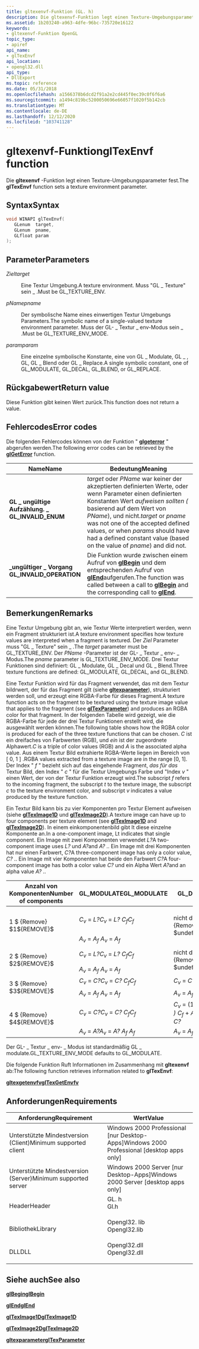 ```yaml
---
title: gltexenvf-Funktion (GL. h)
description: Die gltexenvf-Funktion legt einen Texture-Umgebungsparameter fest.
ms.assetid: 1b203240-a963-4dfe-96bc-735720e16122
keywords:
- gltexenvf-Funktion OpenGL
topic_type:
- apiref
api_name:
- glTexEnvf
api_location:
- opengl32.dll
api_type:
- DllExport
ms.topic: reference
ms.date: 05/31/2018
ms.openlocfilehash: a1566378b6dcd2f91a2e2cd445f0ec39c0f6f6a6
ms.sourcegitcommit: a1494c819bc5200050696e66057f1020f5b142cb
ms.translationtype: MT
ms.contentlocale: de-DE
ms.lasthandoff: 12/12/2020
ms.locfileid: "103741128"
---
```

# <a name="gltexenvf-function"></a><span data-ttu-id="71580-104">gltexenvf-Funktion</span><span class="sxs-lookup"><span data-stu-id="71580-104">glTexEnvf function</span></span>

<span data-ttu-id="71580-105">Die **gltexenvf** -Funktion legt einen Texture-Umgebungsparameter fest.</span><span class="sxs-lookup"><span data-stu-id="71580-105">The **glTexEnvf** function sets a texture environment parameter.</span></span>

## <a name="syntax"></a><span data-ttu-id="71580-106">Syntax</span><span class="sxs-lookup"><span data-stu-id="71580-106">Syntax</span></span>


```C++
void WINAPI glTexEnvf(
   GLenum  target,
   GLenum  pname,
   GLfloat param
);
```



## <a name="parameters"></a><span data-ttu-id="71580-107">Parameter</span><span class="sxs-lookup"><span data-stu-id="71580-107">Parameters</span></span>

<dl> <dt>

<span data-ttu-id="71580-108">*Ziel*</span><span class="sxs-lookup"><span data-stu-id="71580-108">*target*</span></span> 
</dt> <dd>

<span data-ttu-id="71580-109">Eine Textur Umgebung.</span><span class="sxs-lookup"><span data-stu-id="71580-109">A texture environment.</span></span> <span data-ttu-id="71580-110">Muss "GL \_ Texture" sein \_ .</span><span class="sxs-lookup"><span data-stu-id="71580-110">Must be GL\_TEXTURE\_ENV.</span></span>

</dd> <dt>

<span data-ttu-id="71580-111">*pName*</span><span class="sxs-lookup"><span data-stu-id="71580-111">*pname*</span></span> 
</dt> <dd>

<span data-ttu-id="71580-112">Der symbolische Name eines einwertigen Textur Umgebungs Parameters.</span><span class="sxs-lookup"><span data-stu-id="71580-112">The symbolic name of a single-valued texture environment parameter.</span></span> <span data-ttu-id="71580-113">Muss der GL- \_ Textur \_ env-Modus sein \_ .</span><span class="sxs-lookup"><span data-stu-id="71580-113">Must be GL\_TEXTURE\_ENV\_MODE.</span></span>

</dd> <dt>

<span data-ttu-id="71580-114">*param*</span><span class="sxs-lookup"><span data-stu-id="71580-114">*param*</span></span> 
</dt> <dd>

<span data-ttu-id="71580-115">Eine einzelne symbolische Konstante, eine von GL \_ Modulate, GL \_ , GL, GL \_ Blend oder GL \_ Replace.</span><span class="sxs-lookup"><span data-stu-id="71580-115">A single symbolic constant, one of GL\_MODULATE, GL\_DECAL, GL\_BLEND, or GL\_REPLACE.</span></span>

</dd> </dl>

## <a name="return-value"></a><span data-ttu-id="71580-116">Rückgabewert</span><span class="sxs-lookup"><span data-stu-id="71580-116">Return value</span></span>

<span data-ttu-id="71580-117">Diese Funktion gibt keinen Wert zurück.</span><span class="sxs-lookup"><span data-stu-id="71580-117">This function does not return a value.</span></span>

## <a name="error-codes"></a><span data-ttu-id="71580-118">Fehlercodes</span><span class="sxs-lookup"><span data-stu-id="71580-118">Error codes</span></span>

<span data-ttu-id="71580-119">Die folgenden Fehlercodes können von der Funktion " [**glgeterror**](glgeterror.md) " abgerufen werden.</span><span class="sxs-lookup"><span data-stu-id="71580-119">The following error codes can be retrieved by the [**glGetError**](glgeterror.md) function.</span></span>



| <span data-ttu-id="71580-120">Name</span><span class="sxs-lookup"><span data-stu-id="71580-120">Name</span></span>                                                                                                  | <span data-ttu-id="71580-121">Bedeutung</span><span class="sxs-lookup"><span data-stu-id="71580-121">Meaning</span></span>                                                                                                                                                                           |
|-------------------------------------------------------------------------------------------------------|-----------------------------------------------------------------------------------------------------------------------------------------------------------------------------------|
| <dl> <span data-ttu-id="71580-122"><dt>**GL \_ ungültige Aufzählung. \_**</dt></span><span class="sxs-lookup"><span data-stu-id="71580-122"><dt>**GL\_INVALID\_ENUM**</dt></span></span> </dl>      | <span data-ttu-id="71580-123">*target* oder *PName* war keiner der akzeptierten definierten Werte, oder wenn Parameter einen definierten Konstanten Wert *aufweisen sollten (* basierend auf dem Wert von *PName*), und nicht.</span><span class="sxs-lookup"><span data-stu-id="71580-123">*target* or *pname* was not one of the accepted defined values, or when *params* should have had a defined constant value (based on the value of *pname*) and did not.</span></span><br/> |
| <dl> <span data-ttu-id="71580-124"><dt>**\_ungültiger \_ Vorgang**</dt></span><span class="sxs-lookup"><span data-stu-id="71580-124"><dt>**GL\_INVALID\_OPERATION**</dt></span></span> </dl> | <span data-ttu-id="71580-125">Die Funktion wurde zwischen einem Aufruf von [**glBegin**](glbegin.md) und dem entsprechenden Aufruf von [**glEnd**](glend.md)aufgerufen.</span><span class="sxs-lookup"><span data-stu-id="71580-125">The function was called between a call to [**glBegin**](glbegin.md) and the corresponding call to [**glEnd**](glend.md).</span></span><br/>                                             |



## <a name="remarks"></a><span data-ttu-id="71580-126">Bemerkungen</span><span class="sxs-lookup"><span data-stu-id="71580-126">Remarks</span></span>

<span data-ttu-id="71580-127">Eine Textur Umgebung gibt an, wie Textur Werte interpretiert werden, wenn ein Fragment strukturiert ist.</span><span class="sxs-lookup"><span data-stu-id="71580-127">A texture environment specifies how texture values are interpreted when a fragment is textured.</span></span> <span data-ttu-id="71580-128">Der *Ziel* Parameter muss "GL \_ Texture" sein \_ .</span><span class="sxs-lookup"><span data-stu-id="71580-128">The *target* parameter must be GL\_TEXTURE\_ENV.</span></span> <span data-ttu-id="71580-129">Der *PName* -Parameter ist der GL- \_ Textur \_ env- \_ Modus.</span><span class="sxs-lookup"><span data-stu-id="71580-129">The *pname* parameter is GL\_TEXTURE\_ENV\_MODE.</span></span> <span data-ttu-id="71580-130">Drei Textur Funktionen sind definiert: GL \_ Modulate, GL \_ Decal und GL \_ Blend.</span><span class="sxs-lookup"><span data-stu-id="71580-130">Three texture functions are defined: GL\_MODULATE, GL\_DECAL, and GL\_BLEND.</span></span>

<span data-ttu-id="71580-131">Eine Textur Funktion wird für das Fragment verwendet, das mit dem Textur bildrwert, der für das Fragment gilt (siehe [**gltexparameter**](gltexparameter-functions.md)), strukturiert werden soll, und erzeugt eine RGBA-Farbe für dieses Fragment.</span><span class="sxs-lookup"><span data-stu-id="71580-131">A texture function acts on the fragment to be textured using the texture image value that applies to the fragment (see [**glTexParameter**](gltexparameter-functions.md)) and produces an RGBA color for that fragment.</span></span> <span data-ttu-id="71580-132">In der folgenden Tabelle wird gezeigt, wie die RGBA-Farbe für jede der drei Textur Funktionen erstellt wird, die ausgewählt werden können.</span><span class="sxs-lookup"><span data-stu-id="71580-132">The following table shows how the RGBA color is produced for each of the three texture functions that can be chosen.</span></span> <span data-ttu-id="71580-133">*C* ist ein dreifaches von Farbwerten (RGB), und *ein* ist der zugeordnete Alphawert.</span><span class="sxs-lookup"><span data-stu-id="71580-133">*C* is a triple of color values (RGB) and *A* is the associated alpha value.</span></span> <span data-ttu-id="71580-134">Aus einem Textur Bild extrahierte RGBA-Werte liegen im Bereich von \[ 0, 1 \] .</span><span class="sxs-lookup"><span data-stu-id="71580-134">RGBA values extracted from a texture image are in the range \[0, 1\].</span></span> <span data-ttu-id="71580-135">Der Index " *f* " bezieht sich auf das eingehende Fragment, *das für das* Textur Bild, den Index " *c* " für die Textur Umgebungs Farbe und "Index *v* " einen Wert, der von der Textur Funktion erzeugt wird.</span><span class="sxs-lookup"><span data-stu-id="71580-135">The subscript *f* refers to the incoming fragment, the subscript *t* to the texture image, the subscript *c* to the texture environment color, and subscript *v* indicates a value produced by the texture function.</span></span>

<span data-ttu-id="71580-136">Ein Textur Bild kann bis zu vier Komponenten pro Textur Element aufweisen (siehe [**glTexImage1D**](glteximage1d.md) und [**glTexImage2D**](glteximage2d.md)).</span><span class="sxs-lookup"><span data-stu-id="71580-136">A texture image can have up to four components per texture element (see [**glTexImage1D**](glteximage1d.md) and [**glTexImage2D**](glteximage2d.md)).</span></span> <span data-ttu-id="71580-137">In einem einkomponentenbild gibt lt diese einzelne Komponente an.</span><span class="sxs-lookup"><span data-stu-id="71580-137">In a one-component image, Lt indicates that single component.</span></span> <span data-ttu-id="71580-138">Ein Image mit zwei Komponenten verwendet *L?*</span><span class="sxs-lookup"><span data-stu-id="71580-138">A two-component image uses *L?*</span></span>  <span data-ttu-id="71580-139">und *A?*</span><span class="sxs-lookup"><span data-stu-id="71580-139">and *A?*</span></span> <span data-ttu-id="71580-140">.</span><span class="sxs-lookup"><span data-stu-id="71580-140">.</span></span> <span data-ttu-id="71580-141">Ein Image mit drei Komponenten hat nur einen Farbwert, *C?*</span><span class="sxs-lookup"><span data-stu-id="71580-141">A three-component image has only a color value, *C?*</span></span> <span data-ttu-id="71580-142">.</span><span class="sxs-lookup"><span data-stu-id="71580-142">.</span></span> <span data-ttu-id="71580-143">Ein Image mit vier Komponenten hat beide den Farbwert *C?*</span><span class="sxs-lookup"><span data-stu-id="71580-143">A four-component image has both a color value *C?*</span></span>  <span data-ttu-id="71580-144">und ein Alpha Wert *A?*</span><span class="sxs-lookup"><span data-stu-id="71580-144">and an alpha value *A?*</span></span> <span data-ttu-id="71580-145">.</span><span class="sxs-lookup"><span data-stu-id="71580-145">.</span></span>



<table>
<thead>
<tr class="header">
<th><span data-ttu-id="71580-146">Anzahl von Komponenten</span><span class="sxs-lookup"><span data-stu-id="71580-146">Number of components</span></span></th>
<th><span data-ttu-id="71580-147">GL_MODULATE</span><span class="sxs-lookup"><span data-stu-id="71580-147">GL_MODULATE</span></span></th>
<th><span data-ttu-id="71580-148">GL_DECAL</span><span class="sxs-lookup"><span data-stu-id="71580-148">GL_DECAL</span></span></th>
<th><span data-ttu-id="71580-149">GL_BLEND</span><span class="sxs-lookup"><span data-stu-id="71580-149">GL_BLEND</span></span></th>
</tr>
</thead>
<tbody>
<tr class="odd">
<td rowspan="2"><span data-ttu-id="71580-150">1 $ {Remove} $</span><span class="sxs-lookup"><span data-stu-id="71580-150">1${REMOVE}$</span></span><br />
</td>
<td><span data-ttu-id="71580-151"><em>C<sub>v</sub> </em>  =  <em>L?</em></span><span class="sxs-lookup"><span data-stu-id="71580-151"><em>C<sub>v</sub></em> = <em>L?</em></span></span> <span data-ttu-id="71580-152"><em>C<sub>f</sub></em></span><span class="sxs-lookup"><span data-stu-id="71580-152"><em>C<sub>f</sub></em></span></span></td>
<td rowspan="2"><span data-ttu-id="71580-153">nicht definiertes $ {Remove} $</span><span class="sxs-lookup"><span data-stu-id="71580-153">undefined${REMOVE}$</span></span><br />
</td>
<td><span data-ttu-id="71580-154"><em>C</em> <em><sub>v</sub></em>  =  <em>(1</em> - <em>L?</em></span><span class="sxs-lookup"><span data-stu-id="71580-154"><em>C</em> <em><sub>v</sub></em> = <em>(1</em> - <em>L?</em></span></span> <span data-ttu-id="71580-155"><em>) C<sub>f</sub> </em> + <em>L?</em></span><span class="sxs-lookup"><span data-stu-id="71580-155"><em>)C<sub>f</sub></em> + <em>L?</em></span></span> <span data-ttu-id="71580-156"><em>C<sub>c</sub></em></span><span class="sxs-lookup"><span data-stu-id="71580-156"><em>C<sub>c</sub></em></span></span></td>
</tr>
<tr class="even">
<td><span data-ttu-id="71580-157"><em>A<sub>v</sub> </em>  =  <em>A<sub>f</sub> </em></span><span class="sxs-lookup"><span data-stu-id="71580-157"><em>A<sub>v</sub></em> = <em>A<sub>f</sub></em></span></span></td>
<td><span data-ttu-id="71580-158"><em>A<sub>v</sub> </em>  =  <em>A<sub>f</sub> </em></span><span class="sxs-lookup"><span data-stu-id="71580-158"><em>A<sub>v</sub></em> = <em>A<sub>f</sub></em></span></span></td>


</tr>
<tr class="odd">
<td rowspan="2"><span data-ttu-id="71580-159">2 $ {Remove} $</span><span class="sxs-lookup"><span data-stu-id="71580-159">2${REMOVE}$</span></span><br />
</td>
<td><span data-ttu-id="71580-160"><em>C<sub>v</sub> </em>  =  <em>L?</em></span><span class="sxs-lookup"><span data-stu-id="71580-160"><em>C<sub>v</sub></em> = <em>L?</em></span></span> <span data-ttu-id="71580-161"><em>C<sub>f</sub></em></span><span class="sxs-lookup"><span data-stu-id="71580-161"><em>C<sub>f</sub></em></span></span></td>
<td rowspan="2"><span data-ttu-id="71580-162">nicht definiertes $ {Remove} $</span><span class="sxs-lookup"><span data-stu-id="71580-162">undefined${REMOVE}$</span></span><br />
</td>
<td><span data-ttu-id="71580-163"><em>C<sub>v</sub> </em>  =  <em>(1</em> - <em>L?</em></span><span class="sxs-lookup"><span data-stu-id="71580-163"><em>C<sub>v</sub></em> = <em>(1</em> - <em>L?</em></span></span> <span data-ttu-id="71580-164"><em>) C<sub>f</sub> </em> + <em>L?</em></span><span class="sxs-lookup"><span data-stu-id="71580-164"><em>)C<sub>f</sub></em> + <em>L?</em></span></span> <span data-ttu-id="71580-165"><em>C<sub>c</sub></em></span><span class="sxs-lookup"><span data-stu-id="71580-165"><em>C<sub>c</sub></em></span></span></td>
</tr>
<tr class="even">
<td><span data-ttu-id="71580-166"><em>A<sub>v</sub> </em>  =  <em>A<sub>f</sub> </em></span><span class="sxs-lookup"><span data-stu-id="71580-166"><em>A<sub>v</sub></em> = <em>A<sub>f</sub></em></span></span></td>
<td><span data-ttu-id="71580-167"><em>A<sub>v</sub> </em>  =  <em>A<sub>f</sub> </em></span><span class="sxs-lookup"><span data-stu-id="71580-167"><em>A<sub>v</sub></em> = <em>A<sub>f</sub></em></span></span></td>


</tr>
<tr class="odd">
<td rowspan="2"><span data-ttu-id="71580-168">3 $ {Remove} $</span><span class="sxs-lookup"><span data-stu-id="71580-168">3${REMOVE}$</span></span><br />
</td>
<td><span data-ttu-id="71580-169"><em>C<sub>v</sub> </em>  =  <em>C?</em></span><span class="sxs-lookup"><span data-stu-id="71580-169"><em>C<sub>v</sub></em> = <em>C?</em></span></span> <span data-ttu-id="71580-170"><em>C<sub>f</sub></em></span><span class="sxs-lookup"><span data-stu-id="71580-170"><em>C<sub>f</sub></em></span></span></td>
<td><span data-ttu-id="71580-171"><em>C<sub>v</sub> </em>  =  <em>C?</em></span><span class="sxs-lookup"><span data-stu-id="71580-171"><em>C<sub>v</sub></em> = <em>C?</em></span></span></td>
<td rowspan="2"><span data-ttu-id="71580-172">nicht definiertes $ {Remove} $</span><span class="sxs-lookup"><span data-stu-id="71580-172">undefined${REMOVE}$</span></span><br />
</td>
</tr>
<tr class="even">
<td><span data-ttu-id="71580-173"><em>A<sub>v</sub> </em>  =  <em>A<sub>f</sub> </em> </span><span class="sxs-lookup"><span data-stu-id="71580-173"><em>A<sub>v</sub></em> = <em>A<sub>f</sub></em> </span></span></td>
<td><span data-ttu-id="71580-174"><em>A<sub>v</sub> </em>  =  <em>A<sub>f</sub> </em></span><span class="sxs-lookup"><span data-stu-id="71580-174"><em>A<sub>v</sub></em> = <em>A<sub>f</sub></em></span></span></td>


</tr>
<tr class="odd">
<td rowspan="2"><span data-ttu-id="71580-175">4 $ {Remove} $</span><span class="sxs-lookup"><span data-stu-id="71580-175">4${REMOVE}$</span></span><br />
</td>
<td><span data-ttu-id="71580-176"><em>C<sub>v</sub> </em>  =  <em>C?</em></span><span class="sxs-lookup"><span data-stu-id="71580-176"><em>C<sub>v</sub></em> = <em>C?</em></span></span> <span data-ttu-id="71580-177"><em>C<sub>f</sub></em></span><span class="sxs-lookup"><span data-stu-id="71580-177"><em>C<sub>f</sub></em></span></span></td>
<td><span data-ttu-id="71580-178"><em>C<sub>v</sub> </em> = (1- <em>A?</em></span><span class="sxs-lookup"><span data-stu-id="71580-178"><em>C<sub>v</sub></em> = (1 - <em>A?</em></span></span> <span data-ttu-id="71580-179"><em>) C<sub>f</sub> </em> + <em>A?</em></span><span class="sxs-lookup"><span data-stu-id="71580-179"><em>)C<sub>f</sub></em> + <em>A?</em></span></span> <span data-ttu-id="71580-180"><em>Scher?</em></span><span class="sxs-lookup"><span data-stu-id="71580-180"><em>C?</em></span></span></td>
<td rowspan="2"><span data-ttu-id="71580-181">nicht definiertes $ {Remove} $</span><span class="sxs-lookup"><span data-stu-id="71580-181">undefined${REMOVE}$</span></span><br />
</td>
</tr>
<tr class="even">
<td><span data-ttu-id="71580-182"><em>A<sub>v</sub> </em>  =  <em>A?</em></span><span class="sxs-lookup"><span data-stu-id="71580-182"><em>A<sub>v</sub></em> = <em>A?</em></span></span> <span data-ttu-id="71580-183"><em>A<sub>f</sub></em> </span><span class="sxs-lookup"><span data-stu-id="71580-183"><em>A<sub>f</sub></em> </span></span></td>
<td><span data-ttu-id="71580-184"><em>A<sub>v</sub> </em>  =  <em>A<sub>f</sub> </em></span><span class="sxs-lookup"><span data-stu-id="71580-184"><em>A<sub>v</sub></em> = <em>A<sub>f</sub></em></span></span></td>


</tr>
</tbody>
</table>



 

<span data-ttu-id="71580-185">Der GL- \_ Textur \_ env- \_ Modus ist standardmäßig GL \_ modulate.</span><span class="sxs-lookup"><span data-stu-id="71580-185">GL\_TEXTURE\_ENV\_MODE defaults to GL\_MODULATE.</span></span>

<span data-ttu-id="71580-186">Die folgende Funktion Ruft Informationen im Zusammenhang mit **gltexenvf** ab:</span><span class="sxs-lookup"><span data-stu-id="71580-186">The following function retrieves information related to **glTexEnvf**:</span></span>

[<span data-ttu-id="71580-187">**gltexgetenvfv**</span><span class="sxs-lookup"><span data-stu-id="71580-187">**glTexGetEnvfv**</span></span>](glgettexenvfv.md)

## <a name="requirements"></a><span data-ttu-id="71580-188">Anforderungen</span><span class="sxs-lookup"><span data-stu-id="71580-188">Requirements</span></span>



| <span data-ttu-id="71580-189">Anforderung</span><span class="sxs-lookup"><span data-stu-id="71580-189">Requirement</span></span> | <span data-ttu-id="71580-190">Wert</span><span class="sxs-lookup"><span data-stu-id="71580-190">Value</span></span> |
|-------------------------------------|-----------------------------------------------------------------------------------------|
| <span data-ttu-id="71580-191">Unterstützte Mindestversion (Client)</span><span class="sxs-lookup"><span data-stu-id="71580-191">Minimum supported client</span></span><br/> | <span data-ttu-id="71580-192">Windows 2000 Professional \[nur Desktop-Apps\]</span><span class="sxs-lookup"><span data-stu-id="71580-192">Windows 2000 Professional \[desktop apps only\]</span></span><br/>                              |
| <span data-ttu-id="71580-193">Unterstützte Mindestversion (Server)</span><span class="sxs-lookup"><span data-stu-id="71580-193">Minimum supported server</span></span><br/> | <span data-ttu-id="71580-194">Windows 2000 Server \[nur Desktop-Apps\]</span><span class="sxs-lookup"><span data-stu-id="71580-194">Windows 2000 Server \[desktop apps only\]</span></span><br/>                                    |
| <span data-ttu-id="71580-195">Header</span><span class="sxs-lookup"><span data-stu-id="71580-195">Header</span></span><br/>                   | <dl> <span data-ttu-id="71580-196"><dt>GL. h</dt></span><span class="sxs-lookup"><span data-stu-id="71580-196"><dt>Gl.h</dt></span></span> </dl>         |
| <span data-ttu-id="71580-197">Bibliothek</span><span class="sxs-lookup"><span data-stu-id="71580-197">Library</span></span><br/>                  | <dl> <span data-ttu-id="71580-198"><dt>Opengl32. lib</dt></span><span class="sxs-lookup"><span data-stu-id="71580-198"><dt>Opengl32.lib</dt></span></span> </dl> |
| <span data-ttu-id="71580-199">DLL</span><span class="sxs-lookup"><span data-stu-id="71580-199">DLL</span></span><br/>                      | <dl> <span data-ttu-id="71580-200"><dt>Opengl32.dll</dt></span><span class="sxs-lookup"><span data-stu-id="71580-200"><dt>Opengl32.dll</dt></span></span> </dl> |



## <a name="see-also"></a><span data-ttu-id="71580-201">Siehe auch</span><span class="sxs-lookup"><span data-stu-id="71580-201">See also</span></span>

<dl> <dt>

[<span data-ttu-id="71580-202">**glBegin**</span><span class="sxs-lookup"><span data-stu-id="71580-202">**glBegin**</span></span>](glbegin.md)
</dt> <dt>

[<span data-ttu-id="71580-203">**glEnd**</span><span class="sxs-lookup"><span data-stu-id="71580-203">**glEnd**</span></span>](glend.md)
</dt> <dt>

[<span data-ttu-id="71580-204">**glTexImage1D**</span><span class="sxs-lookup"><span data-stu-id="71580-204">**glTexImage1D**</span></span>](glteximage1d.md)
</dt> <dt>

[<span data-ttu-id="71580-205">**glTexImage2D**</span><span class="sxs-lookup"><span data-stu-id="71580-205">**glTexImage2D**</span></span>](glteximage2d.md)
</dt> <dt>

[<span data-ttu-id="71580-206">**gltexparameter**</span><span class="sxs-lookup"><span data-stu-id="71580-206">**glTexParameter**</span></span>](gltexparameter-functions.md)
</dt> </dl>

 

 





